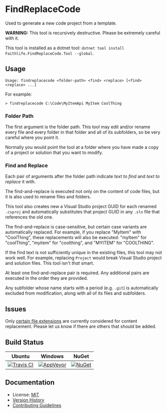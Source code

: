 # FindReplaceCode

Used to generate a new code project from a template.

**WARNING:** This tool is recursively destructive. Please be extremely careful with it.

This tool is installed as a dotnet tool: `dotnet tool install Faithlife.FindReplaceCode.Tool --global`.

## Usage

```
Usage: findreplacecode <folder-path> <find> <replace> [<find> <replace> ...]
```

For example:

```
> findreplacecode C:\Code\MyItemApi MyItem CoolThing
```

### Folder Path

The first argument is the folder path. This tool may edit and/or rename every file and every folder in that folder and all of its subfolders, so be very careful where you point it.

Normally you would point the tool at a folder where you have made a copy of a project or solution that you want to modify.

### Find and Replace

Each pair of arguments after the folder path indicate *text to find* and *text to replace* it with.

The find-and-replace is executed not only on the content of code files, but it is also used to rename files and folders.

This tool also creates new a Visual Studio project GUID for each renamed `.csproj` and automatically substitutes that project GUID in any `.sln` file that references the old one.

The find-and-replace is case-sensitive, but certain case variants are automatically replaced. For example, if you replace "MyItem" with "CoolThing", these replacements will also be executed: "myItem" for "coolThing", "myitem" for "coolthing", and "MYITEM" for "COOLTHING".

If the find text is not sufficiently unique in the existing files, this tool may not work well. For example, replacing `Project` would break Visual Studio project and solution files. This tool isn't *that* smart.

At least one find-and-replace pair is required. Any additional pairs are executed in the order they are provided.

Any subfolder whose name starts with a period (e.g. `.git`) is automatically excluded from modification, along with all of its files and subfolders.

## Issues

Only [certain file extensions](src/FindReplaceCode/ProgramSettings.cs) are currently considered for content replacement. Please let us know if there are others that should be added.

## Build Status

Ubuntu | Windows | NuGet
--- | --- | ---
[![Travis CI](https://img.shields.io/travis/Faithlife/FindReplaceCode/master.svg)](https://travis-ci.org/Faithlife/FindReplaceCode) | [![AppVeyor](https://img.shields.io/appveyor/ci/Faithlife/findreplacecode/master.svg)](https://ci.appveyor.com/project/Faithlife/findreplacecode) | [![NuGet](https://img.shields.io/nuget/v/FindReplaceCode.svg)](https://www.nuget.org/packages/FindReplaceCode)

## Documentation

* License: [MIT](LICENSE)
* [Version History](VersionHistory.md)
* [Contributing Guidelines](CONTRIBUTING.md)
